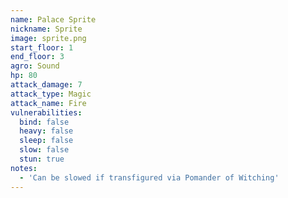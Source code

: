 ```yaml
---
name: Palace Sprite
nickname: Sprite
image: sprite.png
start_floor: 1
end_floor: 3
agro: Sound
hp: 80
attack_damage: 7
attack_type: Magic
attack_name: Fire
vulnerabilities:
  bind: false
  heavy: false
  sleep: false
  slow: false
  stun: true
notes:
  - 'Can be slowed if transfigured via Pomander of Witching'
---
```

